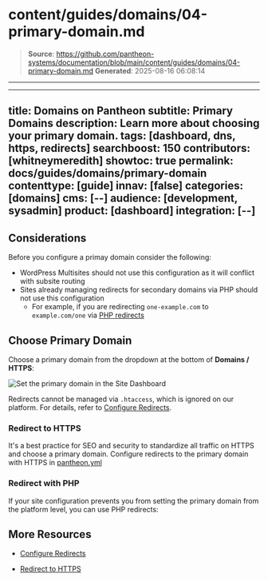 # content/guides/domains/04-primary-domain.md

> **Source**: https://github.com/pantheon-systems/documentation/blob/main/content/guides/domains/04-primary-domain.md
> **Generated**: 2025-08-16 06:08:14

---

---
title: Domains on Pantheon
subtitle: Primary Domains
description: Learn more about choosing your primary domain.
tags: [dashboard, dns, https, redirects]
searchboost: 150
contributors: [whitneymeredith]
showtoc: true
permalink: docs/guides/domains/primary-domain
contenttype: [guide]
innav: [false]
categories: [domains]
cms: [--]
audience: [development, sysadmin]
product: [dashboard]
integration: [--]
---

## Considerations 
Before you configure a primay domain consider the following: 
* WordPress Multisites should not use this configuration as it will conflict with subsite routing 
* Sites already managing redirects for secondary domains via PHP should not use this configuration 
  * For example, if you are redirecting `one-example.com` to `example.com/one` via [PHP redirects](/guides/redirect/advanced) 

## Choose Primary Domain


<Partial file="dns-primary.md" />


Choose a primary domain from the dropdown at the bottom of **Domains / HTTPS**:

![Set the primary domain in the Site Dashboard](../../../images/dashboard/new-dashboard/2024/_add-more-domains.png)

<Alert title="Note" type="info">

Redirects cannot be managed via `.htaccess`, which is ignored on our platform. For details, refer to [Configure Redirects](/guides/redirect/#php-vs-htaccess).

</Alert>

<Partial file="primary-domain.md" />

<Partial file="remove-primary-domain.md" />

### Redirect to HTTPS

It's a best practice for SEO and security to standardize all traffic on HTTPS and choose a primary domain. Configure redirects to the primary domain with HTTPS in [pantheon.yml](/pantheon-yml#enforce-https--hsts)

### Redirect with PHP

If your site configuration prevents you from setting the primary domain from the platform level, you can use PHP redirects:

<Accordion title="PHP Redirection" >

<Partial file="_redirects.md" />

</Accordion>

## More Resources

- [Configure Redirects](/guides/redirect)

- [Redirect to HTTPS](/guides/redirect/https/)
